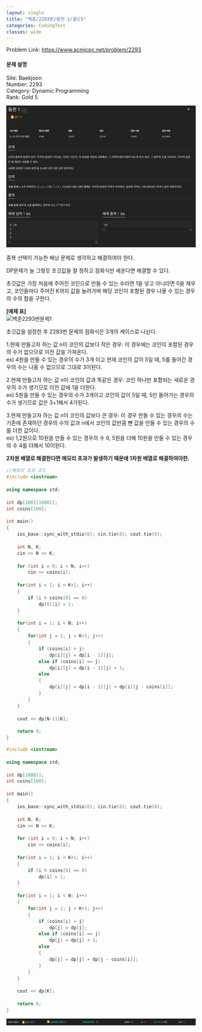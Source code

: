 ```yaml
---
layout: single
title: "백준/2293번/동전 1/골드5"
categories: CodingTest
classes: wide
---
```


Problem Link: <https://www.acmicpc.net/problem/2293>

#### 문제 설명

Site: Baekjoon   
Number: 2293   
Category: Dynamic Programming   
Rank: Gold 5

![백준2293번문제](/assets/images/CodingTest/백준2293번문제.PNG)

중복 선택이 가능한 배낭 문제로 생각하고 해결하여야 한다.

DP문제가 늘 그렇듯 초깃값을 잘 정하고 점화식만 세운다면 해결할 수 있다.

초깃값은 가장 처음에 주어진 코인으로 만들 수 있는 수라면 1을 넣고 아니라면 0을 채우고, 코인들마다 주어진 K까지 값을 늘려가며 해당 코인이 포함된 경우 나올 수 있는 경우의 수의 합을 구한다.

**[예제 표]**   
![백준2293번문제1](/assets/images/CodingTest/백준2293번문제1.PNG)

초깃값을 설정한 후 2293번 문제의 점화식은 3개의 케이스로 나뉜다.

1.현재 만들고자 하는 값 n이 코인의 값보다 작은 경우: 이 경우에는 코인이 포함된 경우의 수가 없으므로 이전 값을 가져온다.   
ex) 4원을 만들 수 있는 경우의 수가 3개 이고 현재 코인의 값이 5일 때, 5를 들어간 경우의 수는 나올 수 없으므로 그대로 3이된다.

2.현재 만들고자 하는 값 n이 코인의 값과 똑같은 경우: 코인 하나만 포함되는 새로운 경우의 수가 생기므로 이전 값에 1을 더한다.   
ex) 5원을 만들 수 있는 경우의 수가 3개이고 코인의 값이 5일 때, 5만 들어가는 경우의 수가 생기므로 값은 3+1해서 4가된다.

3.현재 만들고자 하는 값 n이 코인의 값보다 큰 경우: 이 경우 만들 수 있는 경우의 수는 기존에 존재하던 경우의 수의 값과 n에서 코인의 값만큼 뺀 값을 만들 수 있는 경우의 수를 더한 값이다.   
ex) 1,2원으로 10원을 만들 수 있는 경우의 수 6, 5원을 더해 10원을 만들 수 있는 경우의 수 4를 더해서 10이된다.

**2차원 배열로 해결한다면 메모리 초과가 발생하기 때문에 1차원 배열로 해결하여야한.**

```cpp
//메모리 초과 코드
#include <iostream>

using namespace std;

int dp[100][10001];
int coins[100];

int main()
{
	ios_base::sync_with_stdio(0); cin.tie(0); cout.tie(0);

	int N, K;
	cin >> N >> K;

	for (int i = 0; i < N; i++)
		cin >> coins[i];

	for(int i = 1; i < K+1; i++)
	{
		if (i % coins[0] == 0)
			dp[0][i] = 1;
	}

	for(int i = 1; i < N; i++)
	{
		for(int j = 1; j < K+1; j++)
		{
			if (coins[i] > j)
				dp[i][j] = dp[i - 1][j];
			else if (coins[i] == j)
				dp[i][j] = dp[i - 1][j] + 1;
			else
			{
				dp[i][j] = dp[i - 1][j] + dp[i][j - coins[i]];
			}
		}
	}

	cout << dp[N-1][K];

	return 0;
}
```

```cpp
#include <iostream>

using namespace std;

int dp[10001];
int coins[100];

int main()
{
	ios_base::sync_with_stdio(0); cin.tie(0); cout.tie(0);

	int N, K;
	cin >> N >> K;

	for (int i = 0; i < N; i++)
		cin >> coins[i];

	for(int i = 1; i < K+1; i++)
	{
		if (i % coins[0] == 0)
			dp[i] = 1;
	}

	for(int i = 1; i < N; i++)
	{
		for(int j = 1; j < K+1; j++)
		{
			if (coins[i] > j)
				dp[j] = dp[j];
			else if (coins[i] == j)
				dp[j] = dp[j] + 1;
			else
			{
				dp[j] = dp[j] + dp[j - coins[i]];
			}
		}
	}

	cout << dp[K];

	return 0;
}
```

![백준2293번](/assets/images/CodingTest/백준2293번.PNG)
